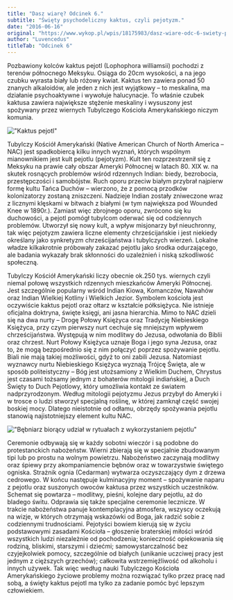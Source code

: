 ```yaml
---
title: "Dasz wiarę? Odcinek 6."
subtitle: "Święty psychodeliczny kaktus, czyli pejotyzm."
date: "2016-06-16"
original: "https://www.wykop.pl/wpis/18175983/dasz-wiare-odc-6-swiety-psychodeliczny-kaktus-czyl/"
author: "Luvencedus"
titleTab: "Odcinek 6"
---
```


Pozbawiony kolców kaktus pejotl (Lophophora williamsii) pochodzi z terenów północnego Meksyku. Osiąga do 20cm wysokości, a na jego czubku wyrasta biały lub różowy kwiat. Kaktus ten zawiera ponad 50 znanych alkaloidów, ale jeden z nich jest wyjątkowy – to meskalina, ma działanie psychoaktywne i wywołuje halucynacje. To właśnie czubek kaktusa zawiera największe stężenie meskaliny i wysuszony jest spożywany przez wiernych Tubylczego Kościoła Amerykańskiego niczym komunia.

!["Kaktus pejotl"](../odc6/peyote.jpg "Kaktus pejotl")

Tubylczy Kościół Amerykański (Native American Church of North America – NAC) jest spadkobiercą kilku innych wyznań, których wspólnym mianownikiem jest kult pejotlu (pejotyzm). Kult ten rozprzestrzenił się z Meksyku na prawie cały obszar Ameryki Północnej w latach 80. XIX w. na skutek rosnących problemów wśród rdzennych Indian: biedy, bezrobocia, przestępczości i samobójstw. Ruch oporu przeciw białym przybrał najpierw formę kultu Tańca Duchów – wierzono, że z pomocą przodków kolonizatorzy zostaną zniszczeni. Nadzieje Indian zostały zniweczone wraz z licznymi klęskami w bitwach z białymi (w tym największa pod Wounded Knee w 1890r.). Zamiast więc zbrojnego oporu, zwrócono się ku duchowości, a pejotl pomógł tubylcom oderwać się od codziennych problemów. Utworzył się nowy kult, a wpływ misjonarzy był nieuchronny, tak więc pejotyzm zawiera liczne elementy chrześcijańskie i jest niekiedy określany jako synkretyzm chrześcijaństwa i tubylczych wierzeń. Lokalne władze kilkakrotnie próbowały zakazać pejotlu jako środka odurzającego, ale badania wykazały brak skłonności do uzależnień i niską szkodliwość społeczną.

Tubylczy Kościół Amerykański liczy obecnie ok.250 tys. wiernych czyli niemal połowę wszystkich rdzennych mieszkańców Ameryki Północnej. Jest szczególnie popularny wśród Indian Kiowa, Komanczów, Nawahów oraz Indian Wielkiej Kotliny i Wielkich Jezior. Symbolem kościoła jest oczywiście kaktus pejotl oraz ołtarz w kształcie półksiężyca. Nie istnieje oficjalna doktryna, święte księgi, ani jasna hierarchia. Mimo to NAC dzieli się na dwa nurty – Drogę Połowy Księżyca oraz Tradycję Niebieskiego Księżyca, przy czym pierwszy nurt cechuje się mniejszym wpływem chrześcijaństwa. Występują w nim modlitwy do Jezusa, odwołania do Biblii oraz chrzest. Nurt Połowy Księżyca uznaje Boga i jego syna Jezusa, oraz to, że mogą bezpośrednio się z nim połączyć poprzez spożywanie pejotlu. Biali nie mają takiej możliwości, gdyż to oni zabili Jezusa. Natomiast wyznawcy nurtu Niebieskiego Księżyca wyznają Trójcę Święta, ale w sposób politeistyczny – Bóg jest utożsamiony z Wielkim Duchem, Chrystus jest czasami tożsamy jednym z bohaterów mitologii indiańskiej, a Duch Święty to Duch Pejotlowy, który umożliwia kontakt ze światem nadprzyrodzonym. Według mitologii pejotyzmu Jezus przybył do Ameryki i w trosce o ludzi stworzył specjalną roślinę, w której zamknął część swojej boskiej mocy. Dlatego nieistotnie od odłamu, obrzędy spożywania pejotlu stanowią najistotniejszy element kultu NAC.

!["Bębniarz biorący udział w rytuałach z wykorzystaniem pejotlu"](../odc6/peyote_drummer.jpg "Bębniarz biorący udział w rytuałach z wykorzystaniem pejotlu")

Ceremonie odbywają się w każdy sobotni wieczór i są podobne do protestanckich nabożeństw. Wierni zbierają się w specjalnie zbudowanym tipi lub po prostu na wolnym powietrzu. Nabożeństwo zaczynają modlitwy oraz śpiewy przy akompaniamencie bębnów oraz w towarzystwie świętego ogniska. Strażnik ognia (Cedarman) wytwarza oczyszczający dym z drzewa cedrowego. W końcu następuje kulminacyjny moment – spożywanie naparu z pejotlu oraz suszonych owoców kaktusa przez wszystkich uczestników. Schemat się powtarza – modlitwy, pieśni, kolejne dary pejotlu, aż do bladego świtu. Odprawia się także specjalne ceremonie lecznicze. W trakcie nabożeństwa panuje kontemplacyjna atmosfera, wszyscy oczekują na wizje, w których otrzymają wskazówki od Boga, jak radzić sobie z codziennymi trudnościami. Pejotyści bowiem kierują się w życiu podstawowymi zasadami Kościoła – głoszenie braterskiej miłości wśród wszystkich ludzi niezależnie od pochodzenia; konieczność opiekowania się rodziną, bliskimi, starszymi i dziećmi; samowystarczalność bez czyjejkolwiek pomocy, szczególnie od białych (unikanie uczciwej pracy jest jednym z cięższych grzechów); całkowita wstrzemięźliwość od alkoholu i innych używek. Tak więc według nauki Tubylczego Kościoła Amerykańskiego życiowe problemy można rozwiązać tylko przez pracę nad sobą, a święty kaktus pejotl ma tylko za zadanie pomóc być lepszym człowiekiem.